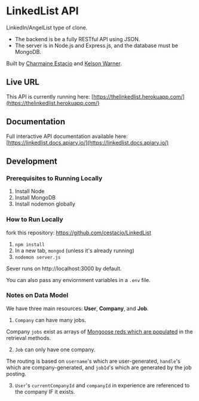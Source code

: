 # LinkedList API 

LinkedIn/AngelList type of clone. 

- The backend is be a fully RESTful API using JSON.
- The server is in Node.js and Express.js, and the database must be MongoDB.

Built by [Charmaine Estacio](https://github.com/cestacio) and [Kelson Warner](https://github.com/kelsonpw). 

## Live URL

This API is currently running here: 
[https://thelinkedlist.herokuapp.com/](https://thelinkedlist.herokuapp.com/)

## Documentation

Full interactive API documentation available here: 
[https://linkedlist.docs.apiary.io/](https://linkedlist.docs.apiary.io/)

## Development

### Prerequisites to Running Locally
1. Install Node
2. Install MongoDB
3. Install nodemon globally

### How to Run Locally
fork this repository: https://github.com/cestacio/LinkedList
1. `npm install`
2. In a new tab, `mongod` (unless it's already running)
3. `nodemon server.js` 

Sever runs on http://localhost:3000 by default. 

You can also pass any enviornment variables in a `.env` file. 

### Notes on Data Model

We have three main resources: **User**, **Company**, and **Job**. 

1. `Company` can have many jobs.

Company `jobs` exist as arrays of [Mongoose reds which are populated](http://mongoosejs.com/docs/populate.html) in the retrieval methods.

2. `Job` can only have one company. 

The routing is based on `username`'s which are user-generated, `handle`'s which are company-generated, and `jobId`'s which are generated by the job posting. 

3. `User`'s `currentCompanyId` and `companyId` in experience are referenced to the company IF it exists. 
